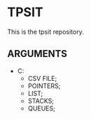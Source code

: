 # TPSIT
This is the tpsit repository.

## ARGUMENTS
  * C:
    * CSV FILE;
    * POINTERS;
    * LIST;
    * STACKS;
    * QUEUES;
